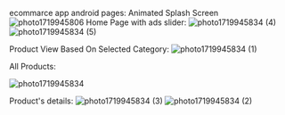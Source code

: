 ecommarce app
android pages:
Animated Splash Screen
![photo1719945806](https://github.com/MiralDalayka/rukn_app/assets/89144753/c7415f53-8a37-41b8-b388-104c810fbd77)
Home Page with ads slider:
![photo1719945834 (4)](https://github.com/MiralDalayka/rukn_app/assets/89144753/cf6e2091-384a-40d5-96b8-0b00f2b40a80)
![photo1719945834 (5)](https://github.com/MiralDalayka/rukn_app/assets/89144753/25d401e9-4a1e-474f-bc5f-7027e3f7576f)

Product View Based On Selected Category:
![photo1719945834 (1)](https://github.com/MiralDalayka/rukn_app/assets/89144753/1b5ceaaf-256f-4a6d-bc02-2bb76c2f4d78)

All Products:

![photo1719945834](https://github.com/MiralDalayka/rukn_app/assets/89144753/4786bd37-7392-425c-91be-4aea29c0843f)

Product's details: 
![photo1719945834 (3)](https://github.com/MiralDalayka/rukn_app/assets/89144753/ce2441b4-319d-4c3c-ad81-43a69d7486ce)
![photo1719945834 (2)](https://github.com/MiralDalayka/rukn_app/assets/89144753/dbce0596-3234-4e20-b2d5-b46098df8f2c)


